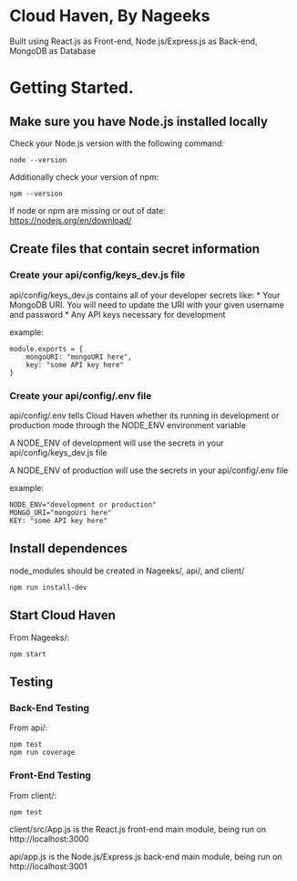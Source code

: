 # Cloud Haven, By Nageeks

Built using React.js as Front-end, Node.js/Express.js as Back-end, MongoDB as Database

# Getting Started. 

## Make sure you have Node.js installed locally

Check your Node.js version with the following command:  

    node --version 

Additionally check your version of npm:  

    npm --version 

If node or npm are missing or out of date:  
https://nodejs.org/en/download/  

## Create files that contain secret information

### Create your api/config/keys_dev.js file
api/config/keys_dev.js contains all of your developer secrets like:
    * Your MongoDB URI. You will need to update the URI with your given username and password 
    * Any API keys necessary for development

example:

    module.exports = {
        mongoURI: "mongoURI here",
        key: "some API key here"
    }

### Create your api/config/.env file
api/config/.env tells Cloud Haven whether its running in development or production mode through the NODE_ENV environment variable 

A NODE_ENV of development will use the secrets in your api/config/keys_dev.js file 

A NODE_ENV of production will use the secrets in your api/config/.env file

example:  

    NODE_ENV="development or production"
    MONGO_URI="mongoUri here"
    KEY: "some API key here"

## Install dependences
node_modules should be created in Nageeks/, api/, and client/

    npm run install-dev  

## Start Cloud Haven
From Nageeks/:  

    npm start 

## Testing

### Back-End Testing
From api/:  

    npm test
    npm run coverage

### Front-End Testing
From client/:  

    npm test

client/src/App.js is the React.js front-end main module, being run on http://localhost:3000 

api/app.js is the Node.js/Express.js back-end main module, being run on http://localhost:3001

